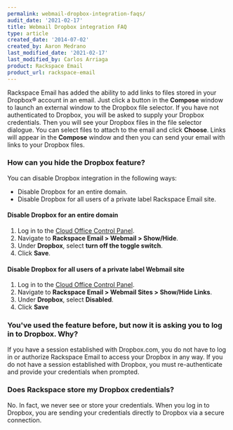 ```yaml
---
permalink: webmail-dropbox-integration-faqs/
audit_date: '2021-02-17'
title: Webmail Dropbox integration FAQ
type: article
created_date: '2014-07-02'
created_by: Aaron Medrano
last_modified_date: '2021-02-17'
last_modified_by: Carlos Arriaga
product: Rackspace Email
product_url: rackspace-email
---
```


Rackspace Email has added the ability to add links to files stored in
your Dropbox&reg; account in an email. Just click a button in the **Compose**
window to launch an external window to the Dropbox file selector. If you
have not authenticated to Dropbox, you will be asked to supply your
Dropbox credentials. Then you will see your Dropbox files in the file
selector dialogue. You can select files to attach to the email and click
**Choose**. Links will appear in the **Compose** window and then you can
send your email with links to your Dropbox files.

### How can you hide the Dropbox feature?

You can disable Dropbox integration in the following ways:

-   Disable Dropbox for an entire domain.
-   Disable Dropbox for all users of a private label Rackspace Email site.

#### Disable Dropbox for an entire domain

1. Log in to the [Cloud Office Control Panel](https://cp.rackspace.com).
2. Navigate to **Rackspace Email &gt; Webmail &gt; Show/Hide**.
3. Under **Dropbox**, select **turn off the toggle switch**.
4. Click **Save**.

#### Disable Dropbox for all users of a private label Webmail site

1. Log in to the [Cloud Office Control Panel](https://cp.rackspace.com).
2. Navigate to **Rackspace Email &gt; Webmail Sites &gt; Show/Hide Links**.
3. Under **Dropbox**, select **Disabled**.
4. Click **Save**

### You've used the feature before, but now it is asking you to log in to Dropbox. Why?

If you have a session established with Dropbox.com, you do not have to
log in or authorize Rackspace Email to access your Dropbox in any way. If
you do not have a session established with Dropbox, you must
re-authenticate and provide your credentials when prompted.

### Does Rackspace store my Dropbox credentials?

No. In fact, we never see or store your credentials. When you log in to
Dropbox, you are sending your credentials directly to Dropbox via a
secure connection.
